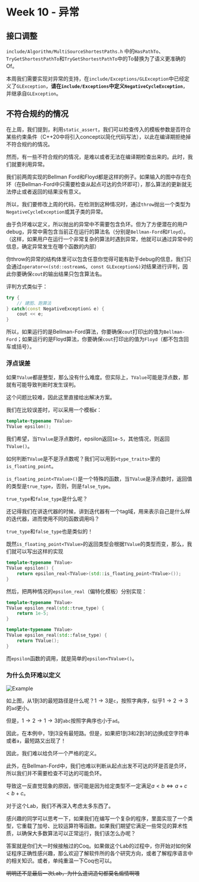 # Week 10 - 异常

## 接口调整

`include/Algorithm/MultiSourceShortestPaths.h` 中的`HasPathTo`、`TryGetShortestPathTo`和`TryGetShortestPathTo`中的To替换为了语义更准确的Of。



本周我们需要实现对异常的支持，在`include/Exceptions/GLException`中已经定义了`GLException`，**请在`include/Exceptions`中定义`NegativeCycleException`**，并继承自`GLException`。

## 不符合规约的情况

在上周，我们提到，利用`static_assert`，我们可以检查传入的模板参数是否符合某些约束条件（C++20中将引入concept以简化代码写法），以此在编译期拒绝掉不符合规约的情况。

然而，有一些不符合规约的情况，是难以或者无法在编译期检查出来的。此时，我们就要利用异常。

我们前两周实现的Bellman Ford和Floyd都是这样的例子。如果输入的图中存在负环（在Bellman-Ford中只需要检查从起点可达的负环即可），那么算法的更新就无法停止或者返回的结果没有意义。

所以，我们要修改上周的代码，在检测到这种情况时，通过`throw`抛出一个类型为`NegativeCycleException`或其子类的异常。

由于负环难以定义，所以抛出的异常中不需要包含负环。但为了方便潜在的用户debug，异常中需包含当前正在运行的算法名（分别是`Bellman-Ford`和`Floyd`）。（这样，如果用户在运行一个非常复杂的算法时遇到异常，他就可以通过异常中的信息，确定异常发生在哪个函数的内部）

你throw的异常的结构体里可以包含任意你觉得可能有助于debug的信息，我们只会通过`operator<<(std::ostream&, const GLException&)`对结果进行评判，因此你要确保`cout`的输出结果只包含算法名。

评判方式类似于：

```c++
try {
    // 建图、跑算法
} catch(const NegativeException& e) {
    cout << e;
}
```

所以，如果运行的是Bellman-Ford算法，你要确保`cout`打印出的值为`Bellman-Ford`；如果运行的是Floyd算法，你要确保`cout`打印出的值为`Floyd`（都不包含回车或括号）。

### 浮点误差

如果`TValue`都是整型，那么没有什么难度。但实际上，`TValue`可能是浮点数，那就有可能导致判断时发生误判。

这个问题比较难，因此这里直接给出解决方案。

我们在比较误差时，可以采用一个模板$\epsilon$：

```c++
template<typename TValue>
TValue epsilon();
```

我们希望，当`TValue`是浮点数时，epsilon返回`1e-5`，其他情况，则返回`TValue()`。

如何判断`TValue`是不是浮点数呢？我们可以用到`<type_traits>`里的`is_floating_point`。

`is_floating_point<TValue>()`是一个特殊的函数，当`TValue`是浮点数时，返回值的类型是`true_type`，否则，则是`false_type`。

`true_type`和`false_type`是什么呢？

还记得我们在讲迭代器的时候，讲到迭代器有一个tag域，用来表示自己是什么样的迭代器，进而使用不同的函数调用吗？

`true_type`和`false_type`也是类似的！

既然`is_floating_point<TValue>`的返回类型会根据`TValue`的类型而变，那么，我们就可以写出这样的实现

```c++
template<typename TValue>
TValue epsilon() {
    return epsilon_real<TValue>(std::is_floating_point<TValue>());
}
```

然后，把两种情况的`epsilon_real`（偏特化模板）分别实现：

```c++
template<typename TValue>
TValue epsilon_real(std::true_type) {
    return 1e-5;
}

template<typename TValue>
TValue epsilon_real(std::false_type) {
    return TValue();
}
```

而`epsilon`函数的调用，就是简单的`epsilon<TValue>()`。

### 为什么负环难以定义

![Example](https://oj-solutions.njujb.com/2020-2/10/a/string_graph.png)

如上图，从1到3的最短路径是什么呢？$1\rightarrow 3$是`c`，按照字典序，似乎$1\rightarrow 2\rightarrow 3$的`ad`更小。

但是，$1\rightarrow 2\rightarrow 1\rightarrow 3$的`abc`按照字典序也小于`ad`。

因此，在本例中，1到3没有最短路。但是，如果把1到3和2到3的边换成空字符串或者`a`，最短路又出现了！

因此，我们难以给负环一个严格的定义。

此外，在Bellman-Ford中，我们也难以判断从起点出发不可达的环是否是负环，所以我们并不需要检查不可达的可能负环。



导致这一反直觉现象的原因，很可能是因为给定类型不一定满足$a\lt b \Leftrightarrow a+c\lt b+c$。

对于这个Lab，我们不再深入考虑太多东西了。

感兴趣的同学可以思考一下，如果我们在编写一个复杂的程序，里面实现了一个类型，它重载了加号、比较运算符等函数。如果我们期望它满足一些常见的算术性质，以确保大多数算法可以正常运行，我们该怎么办呢？

答案就是你们大一时候接触过的Coq。如果做这个Lab的过程中，你开始对如何保证程序正确性感兴趣，那么欢迎了解软件所的各个研究方向，或者了解程序语言中的相关知识。或者，单纯重温一下Coq也可以。

~~明明还不是最后一次Lab，为什么遣词造句都莫名煽情啊喂~~